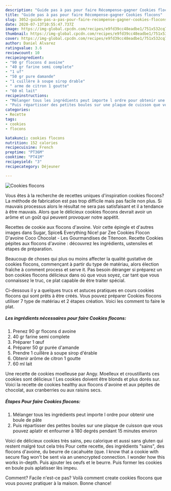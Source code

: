 ```yaml
---
description: "Guide pas à pas pour faire Récompense-gagner Cookies flocons"
title: "Guide pas à pas pour faire Récompense-gagner Cookies flocons"
slug: 3052-guide-pas-a-pas-pour-faire-recompense-gagner-cookies-flocons
date: 2020-07-13T10:55:47.737Z
image: https://img-global.cpcdn.com/recipes/e9fd39cc48eadbe1/751x532cq70/cookies-flocons-photo-principale-de-la-recette.jpg
thumbnail: https://img-global.cpcdn.com/recipes/e9fd39cc48eadbe1/751x532cq70/cookies-flocons-photo-principale-de-la-recette.jpg
cover: https://img-global.cpcdn.com/recipes/e9fd39cc48eadbe1/751x532cq70/cookies-flocons-photo-principale-de-la-recette.jpg
author: Daniel Alvarez
ratingvalue: 3.6
reviewcount: 10
recipeingredient:
- "90 gr flocons d avoine"
- "40 gr farine semi complete"
- "1 uf"
- "50 gr pure damande"
- "1 cuillère à soupe sirop drable"
- " arme de citron 1 goutte"
- "60 ml lait"
recipeinstructions:
- "Mélanger tous les ingrédients peut importe l ordre pour obtenir une boule de pâte"
- "Puis répartisser des petites boules sur une plaque de cuisson que vous pouvez aplatir et enfourner à 180 degrés pendant 15 minutes environ"
categories:
- Recette
tags:
- cookies
- flocons

katakunci: cookies flocons 
nutrition: 152 calories
recipecuisine: French
preptime: "PT36M"
cooktime: "PT41M"
recipeyield: "3"
recipecategory: Déjeuner

---
```



![Cookies flocons](https://img-global.cpcdn.com/recipes/e9fd39cc48eadbe1/751x532cq70/cookies-flocons-photo-principale-de-la-recette.jpg)

Vous êtes à la recherche de recettes uniques d'inspiration cookies flocons? La méthode de fabrication est pas trop difficile mais pas facile non plus. Si mauvais processus alors le résultat ne sera pas satisfaisant et il a tendance à être mauvais. Alors que le délicieux cookies flocons devrait avoir un arôme et un goût qui peuvent provoquer notre appétit.

Recettes de cookie aux flocons d&#39;avoine. Voir cette épingle et d&#39;autres images dans Sugar, Spice&amp; Everything Nice! par Zee Cookies Flocon D&#39;avoine Coco Chocolat - Les Gourmandises de Titenoon. Recette Cookies pépites aux flocons d&#39;avoine : découvrez les ingrédients, ustensiles et étapes de préparation.

Beaucoup de choses qui plus ou moins affecter la qualité gustative de cookies flocons, commençant à partir du type de matériau, alors élection fraîche à comment process et serve it. Pas besoin déranger si préparez un bon cookies flocons délicieux dans où que vous soyez, car tant que vous connaissez le truc, ce plat capable de être traiter spécial.


Ci-dessous il y a quelques trucs et astuces pratiques en cours cookies flocons qui sont prêts à être créés. Vous pouvez préparer Cookies flocons utiliser 7 type de matériau et 2 étapes création. Voici les comment to faire le plat.

<!--inarticleads1-->

##### Les ingrédients nécessaires pour faire Cookies flocons:

1. Prenez 90 gr flocons d avoine
1.  40 gr farine semi complete
1. Préparer 1 œuf
1. Préparer 50 gr purée d&#39;amande
1. Prendre 1 cuillère à soupe sirop d&#39;érable
1. Obtenir  arôme de citron 1 goutte
1.  60 ml lait


Une recette de cookies moelleuse par Angy. Moelleux et croustillants ces cookies sont délicieux ! Les cookies doivent être blonds et plus dorés sur. Voici la recette de cookies healthy aux flocons d&#39;avoine et aux pépites de chocolat, aux cranberries ou aux raisins secs. 

<!--inarticleads2-->

##### Étapes Pour faire Cookies flocons:

1. Mélanger tous les ingrédients peut importe l ordre pour obtenir une boule de pâte
1. Puis répartisser des petites boules sur une plaque de cuisson que vous pouvez aplatir et enfourner à 180 degrés pendant 15 minutes environ


Voici de délicieux cookies très sains, peu calorique et aussi sans gluten qui restent malgré tout cela très Pour cette recette, des ingrédients &#34;sains&#34;, des flocons d&#39;avoine, du beurre de cacahuète (que. I know that a cookie with secure flag won&#39;t be sent via an unencrypted connection. I wonder how this works in-depth. Puis ajouter les oeufs et le beurre. Puis former les cookies en boule puis aplatisser lès impeu. 


Comment? Facile n'est-ce pas? Voilà comment create cookies flocons que vous pouvez pratiquer à la maison. Bonne chance!
